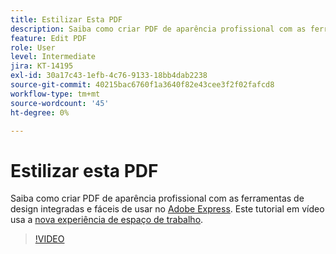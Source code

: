 ```yaml
---
title: Estilizar Esta PDF
description: Saiba como criar PDF de aparência profissional com as ferramentas de design integradas e fáceis de usar no Adobe Express
feature: Edit PDF
role: User
level: Intermediate
jira: KT-14195
exl-id: 30a17c43-1efb-4c76-9133-18bb4dab2238
source-git-commit: 40215bac6760f1a3640f82e43cee3f2f02fafcd8
workflow-type: tm+mt
source-wordcount: '45'
ht-degree: 0%

---
```


# Estilizar esta PDF

Saiba como criar PDF de aparência profissional com as ferramentas de design integradas e fáceis de usar no [Adobe Express](https://express.adobe.com). Este tutorial em vídeo usa a [nova experiência de espaço de trabalho](new-workspace.md).

>[!VIDEO](https://video.tv.adobe.com/v/3425137?quality=12&learn=on&hidetitle=true)
